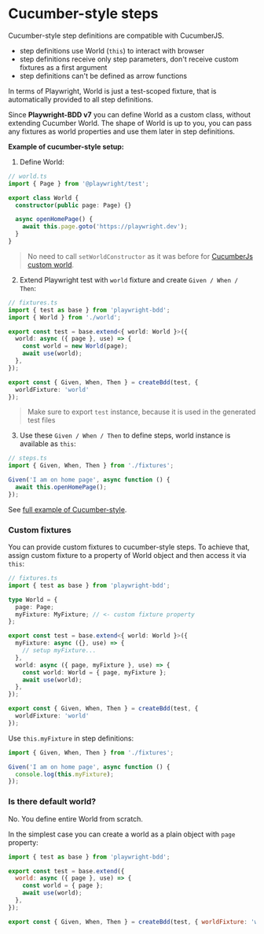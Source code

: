 # Cucumber-style steps

Cucumber-style step definitions are compatible with CucumberJS.

 * step definitions use World (`this`) to interact with browser
 * step definitions receive only step parameters, don't receive custom fixtures as a first argument
 * step definitions can't be defined as arrow functions

In terms of Playwright, World is just a test-scoped fixture, that is automatically provided to all step definitions.

Since **Playwright-BDD v7** you can define World as a custom class, without extending Cucumber World. The shape of World is up to you, you can pass any fixtures as world properties and use them later in step definitions.

**Example of cucumber-style setup:**

1. Define World:

```ts
// world.ts
import { Page } from '@playwright/test';

export class World {
  constructor(public page: Page) {}

  async openHomePage() {
    await this.page.goto('https://playwright.dev');
  }
}
```

> No need to call `setWorldConstructor` as it was before for [CucumberJs custom world](https://github.com/cucumber/cucumber-js/blob/main/docs/support_files/world.md#custom-worlds).

2. Extend Playwright test with `world` fixture and create `Given / When / Then`:

```ts
// fixtures.ts
import { test as base } from 'playwright-bdd';
import { World } from './world';

export const test = base.extend<{ world: World }>({
  world: async ({ page }, use) => {
    const world = new World(page);
    await use(world);
  },
});

export const { Given, When, Then } = createBdd(test, { 
  worldFixture: 'world' 
});
```

> Make sure to export `test` instance, because it is used in the generated test files

3. Use these `Given / When / Then` to define steps, world instance is available as `this`:

```ts
// steps.ts
import { Given, When, Then } from './fixtures';

Given('I am on home page', async function () {
  await this.openHomePage();
});
```

See [full example of Cucumber-style](https://github.com/vitalets/playwright-bdd/tree/main/examples/cucumber-style).

### Custom fixtures
You can provide custom fixtures to cucumber-style steps.
To achieve that, assign custom fixture to a property of World object 
and then access it via `this`:

```ts
// fixtures.ts
import { test as base } from 'playwright-bdd';

type World = {
  page: Page;
  myFixture: MyFixture; // <- custom fixture property
};

export const test = base.extend<{ world: World }>({
  myFixture: async ({}, use) => {
    // setup myFixture...
  },
  world: async ({ page, myFixture }, use) => {
    const world: World = { page, myFixture };
    await use(world);
  },
});

export const { Given, When, Then } = createBdd(test, { 
  worldFixture: 'world' 
});
```

Use `this.myFixture` in step definitions:
```ts
import { Given, When, Then } from './fixtures';

Given('I am on home page', async function () {
  console.log(this.myFixture);
});
```

### Is there default world?
No. You define entire World from scratch.

In the simplest case you can create a world as a plain object with `page` property:
```js
import { test as base } from 'playwright-bdd';

export const test = base.extend({
  world: async ({ page }, use) => {
    const world = { page };
    await use(world);
  },
});

export const { Given, When, Then } = createBdd(test, { worldFixture: 'world' });
```